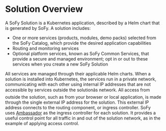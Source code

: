 # **Solution Overview**

A SoFy Solution is a Kubernetes application, described by a Helm chart that is generated by SoFy.
A solution includes:
* One or more services (products, modules, demo packs) selected from the SoFy Catalog, which provide the desired application capabilities
* Routing and monitoring services
* Optional platform services, known as SoFy Common Services, that provide a secure and managed environment; opt in or out to these services when you create a new SoFy Solution

All services are managed through their applicable Helm charts. When a solution is installed into Kubernetes, the services run in a private network, communicating with each other using internal IP addresses that are not accessible by services outside the solutionâs network. All access from outside the solution, such as from your browser or local application, is made through the single external IP address for the solution. This external IP address connects to the routing component, or ingress controller. SoFy uses [Ambassador](https://www.getambassador.io/) as the ingress controller for each solution. It provides a useful control point for all traffic in and out of the solution network, as in the example of applying access control.  